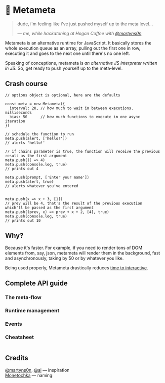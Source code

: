 # 🤔 Metameta

> dude, i'm feeling like i've just pushed myself up to the meta level...
>
>— <cite>me, while hackatoning at Hogan Coffee with [@martyns0n](https://github.com/martyns0n)</cite>

Metameta is an alternative runtime for JavaScript. It basically stores the whole execution queue as an array, pulling out the first one in row, executing it and goes to the next one until there's no one left.

Speaking of conceptions, metameta is _an alternative JS interpreter written in JS_. So, get ready to push yourself up to the meta-level.


## Crash course
```JS
// options object is optional, here are the defaults

const meta = new Metameta({
  interval: 20, // how much to wait in between executions, milliseconds
  bias: 50      // how much functions to execute in one async iteration
})

// schedule the function to run
meta.push(alert, ['hello!'])
// alerts 'hello!'

// if chains parameter is true, the function will receive the previous result as the first argument
meta.push(() => 4)
meta.push(console.log, true)
// prints out 4

meta.push(prompt, ['Enter your name'])
meta.push(alert, true)
// alerts whatever you've entered


meta.push(x => x + 3, [1])
// prev will be 4, that's the result of the previous execution which'll be passed as the first argument
meta.push((prev, x) => prev + x + 2, [4], true)
meta.push(console.log, true)
// prints out 10
```

## Why?
Because it's faster. For example, if you need to render tons of DOM elements from, say, json, metameta will render them in the background, fast and asynchronously, taking by 50 or by whatever you like.

Being used properly, Metameta drastically reduces [time to interactive](https://developers.google.com/web/tools/lighthouse/audits/time-to-interactive).

## Complete API guide

### The meta-flow



### Runtime management

### Events

### Cheatsheet
```JS

```

## Credits
[@martyns0n](https://github.com/martyns0n), [@ai](https://github.com/ai) — inspiration  
[Monetochka](https://vk.com/lisamonetka) — naming
